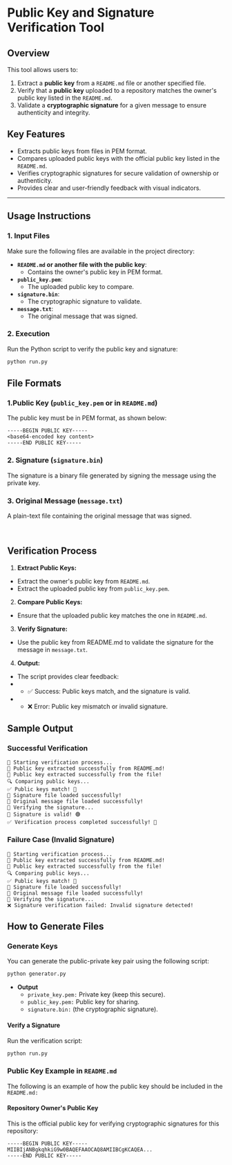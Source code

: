 # Public Key and Signature Verification Tool

## Overview
This tool allows users to:
1. Extract a **public key** from a `README.md` file or another specified file.
2. Verify that a **public key** uploaded to a repository matches the owner's public key listed in the `README.md`.
3. Validate a **cryptographic signature** for a given message to ensure authenticity and integrity.

## Key Features
- Extracts public keys from files in PEM format.
- Compares uploaded public keys with the official public key listed in the `README.md`.
- Verifies cryptographic signatures for secure validation of ownership or authenticity.
- Provides clear and user-friendly feedback with visual indicators.

---

## Usage Instructions

### 1. Input Files
Make sure the following files are available in the project directory:
- **`README.md` or another file with the public key**:
  - Contains the owner's public key in PEM format.
- **`public_key.pem`**:
  - The uploaded public key to compare.
- **`signature.bin`**:
  - The cryptographic signature to validate.
- **`message.txt`**:
  - The original message that was signed.

### 2. Execution
Run the Python script to verify the public key and signature:

```bash
python run.py
```

## File Formats
### 1.Public Key (`public_key.pem` or in `README.md`)
The public key must be in PEM format, as shown below:


```vbnet
-----BEGIN PUBLIC KEY-----
<base64-encoded key content>
-----END PUBLIC KEY-----
```
### 2. Signature (`signature.bin`)
The signature is a binary file generated by signing the message using the private key.

### 3. Original Message (`message.txt`)
A plain-text file containing the original message that was signed.

<br/>

## Verification Process
1. **Extract Public Keys:**

- Extract the owner's public key from `README.md`.
- Extract the uploaded public key from `public_key.pem`.
2. **Compare Public Keys:**

- Ensure that the uploaded public key matches the one in `README.md`.
3. **Verify Signature:**

- Use the public key from README.md to validate the signature for the message in `message.txt`.
4. **Output:**

- The script provides clear feedback:
- - ✅ Success: Public keys match, and the signature is valid.
- - ❌ Error: Public key mismatch or invalid signature.

## Sample Output
### Successful Verification

```vbnet
🚀 Starting verification process...
📜 Public key extracted successfully from README.md!
📜 Public key extracted successfully from the file!
🔍 Comparing public keys...
✅ Public keys match! 🎉
📑 Signature file loaded successfully!
📝 Original message file loaded successfully!
🔑 Verifying the signature...
🎉 Signature is valid! 🟢
✅ Verification process completed successfully! 🎊
```
### Failure Case (Invalid Signature)
```vbnet
🚀 Starting verification process...
📜 Public key extracted successfully from README.md!
📜 Public key extracted successfully from the file!
🔍 Comparing public keys...
✅ Public keys match! 🎉
📑 Signature file loaded successfully!
📝 Original message file loaded successfully!
🔑 Verifying the signature...
❌ Signature verification failed: Invalid signature detected!
```

## How to Generate Files
### Generate Keys
You can generate the public-private key pair using the following script:
```bash
python generator.py
```
- **Output**
  - `private_key.pem:` Private key (keep this secure).
  - `public_key.pem:` Public key for sharing.
  - `signature.bin:` (the cryptographic signature).

#### Verify a Signature
Run the verification script:
```bash
python run.py
```
### Public Key Example in `README.md`
The following is an example of how the public key should be included in the `README.md:`

#### Repository Owner's Public Key

This is the official public key for verifying cryptographic signatures for this repository:

```plaintext
-----BEGIN PUBLIC KEY-----
MIIBIjANBgkqhkiG9w0BAQEFAAOCAQ8AMIIBCgKCAQEA...
-----END PUBLIC KEY-----
```


